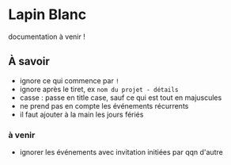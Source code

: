 # Lapin Blanc

documentation à venir !

## À savoir

- ignore ce qui commence par `!`
- ignore après le tiret, ex `nom du projet - détails`
- casse : passe en title case, sauf ce qui est tout en majuscules
- ne prend pas en compte les événements récurrents
- il faut ajouter à la main les jours fériés

### à venir
- ignorer les événements avec invitation initiées par qqn d'autre
